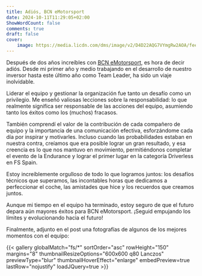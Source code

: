 ```yaml
---
title: Adiós, BCN eMotorsport
date: 2024-10-11T11:29:05+02:00
ShowWordCount: false
comments: true
draft: false
cover:
    image: https://media.licdn.com/dms/image/v2/D4D22AQG7VYmgRw2AOA/feedshare-shrink_2048_1536/feedshare-shrink_2048_1536/0/1725816773955?e=1731542400&v=beta&t=GWMfsLU3Qn93IvMRzvA6i2ZUucwhP35wsNuVPdhnnj8
---
```


Después de dos años increíbles con [BCN eMotorsport](bcnemotorsport.upc.edu), es hora de decir adiós. Desde mi primer año y medio trabajando en el desarrollo de nuestro inversor hasta este último año como Team Leader, ha sido un viaje inolvidable.

Liderar el equipo y gestionar la organización fue tanto un desafío como un privilegio. Me enseñó valiosas lecciones  sobre la responsabilidad: lo que realmente significa ser responsable de las acciones del equipo, asumiendo tanto los éxitos como los (muchos) fracasos.

También comprendí el valor de la contribución de cada compañero de equipo y la importancia de una comunicación efectiva, esforzándome cada día por inspirar y motivarles. Incluso cuando las probabilidades estaban en nuestra contra, creíamos que era posible lograr un gran resultado, y esa creencia es lo que nos mantuvo en movimiento, permitiéndonos completar el evento de la Endurance y lograr el primer lugar en la categoría Driverless en FS Spain.

Estoy increíblemente orgulloso de todo lo que logramos juntos: los desafíos técnicos que superamos, las incontables horas que dedicamos a perfeccionar el coche, las amistades que hice y los recuerdos que creamos juntos.

Aunque mi tiempo en el equipo ha terminado, estoy seguro de que el futuro depara aún mayores éxitos para BCN eMotorsport. ¡Seguid empujando los límites y evolucionando hacia el futuro!

Finalmente, adjunto en el post una fotografías de algunos de los mejores momentos con el equipo:

{{< gallery globalMatch="fs/*" sortOrder="asc" rowHeight="150" margins="8" thumbnailResizeOptions="600x600 q80 Lanczos" previewType="blur" thumbnailHoverEffect="enlarge" embedPreview=true lastRow="nojustify" loadJQuery=true >}}
